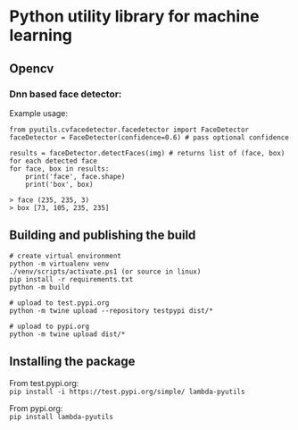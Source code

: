 # Python utility library for machine learning

## Opencv

### Dnn based face detector:  

Example usage:
```
from pyutils.cvfacedetector.facedetector import FaceDetector
faceDetector = FaceDetector(confidence=0.6) # pass optional confidence

results = faceDetector.detectFaces(img) # returns list of (face, box) for each detected face
for face, box in results:
    print('face', face.shape)
    print('box', box)

> face (235, 235, 3)
> box [73, 105, 235, 235]
```  

## Building and publishing the build
```
# create virtual environment
python -m virtualenv venv
./venv/scripts/activate.ps1 (or source in linux)
pip install -r requirements.txt
python -m build

# upload to test.pypi.org   
python -m twine upload --repository testpypi dist/*

# upload to pypi.org
python -m twine upload dist/*

```


## Installing the package
From test.pypi.org:  
`pip install -i https://test.pypi.org/simple/ lambda-pyutils`    

From pypi.org:  
`pip install lambda-pyutils`